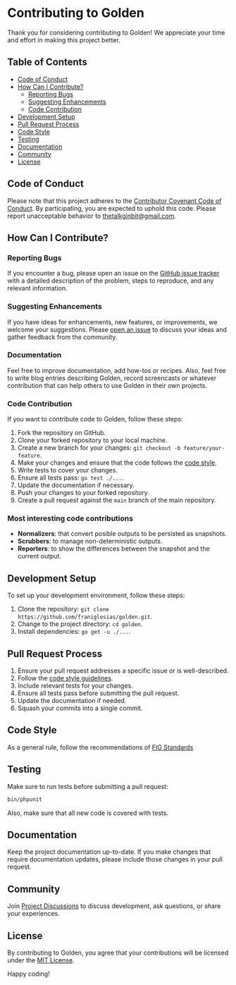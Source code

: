 # Contributing to Golden

Thank you for considering contributing to Golden! We appreciate your time and effort in making this project better.

## Table of Contents

- [Code of Conduct](#code-of-conduct)
- [How Can I Contribute?](#how-can-i-contribute)
  - [Reporting Bugs](#reporting-bugs)
  - [Suggesting Enhancements](#suggesting-enhancements)
  - [Code Contribution](#code-contribution)
- [Development Setup](#development-setup)
- [Pull Request Process](#pull-request-process)
- [Code Style](#code-style)
- [Testing](#testing)
- [Documentation](#documentation)
- [Community](#community)
- [License](#license)

## Code of Conduct

Please note that this project adheres to the [Contributor Covenant Code of Conduct](CODE_OF_CONDUCT.md). By participating, you are expected to uphold this code. Please report unacceptable behavior to [thetalkginbit@gmail.com](mailto:thetalkginbit@gmail.com).

## How Can I Contribute?

### Reporting Bugs

If you encounter a bug, please open an issue on the [GitHub issue tracker](https://github.com/franiglesias/php-golden/issues) with a detailed description of the problem, steps to reproduce, and any relevant information.

### Suggesting Enhancements

If you have ideas for enhancements, new features, or improvements, we welcome your suggestions. Please [open an issue](https://github.com/franiglesias/php-golden/issues) to discuss your ideas and gather feedback from the community.

### Documentation

Feel free to improve documentation, add how-tos or recipes. Also, feel free to write blog entries describing Golden, record screencasts or whatever contribution that can help others to use Golden in their own projects.

### Code Contribution

If you want to contribute code to Golden, follow these steps:

1. Fork the repository on GitHub.
2. Clone your forked repository to your local machine.
3. Create a new branch for your changes: `git checkout -b feature/your-feature`.
4. Make your changes and ensure that the code follows the [code style](#code-style).
5. Write tests to cover your changes.
6. Ensure all tests pass: `go test ./...`.
7. Update the documentation if necessary.
8. Push your changes to your forked repository.
9. Create a pull request against the `main` branch of the main repository.

### Most interesting code contributions

* **Normalizers**: that convert posible outputs to be persisted as snapshots.
* **Scrubbers**: to manage non-deterministic outputs.
* **Reporters**: to show the differences between the snapshot and the current output.

## Development Setup

To set up your development environment, follow these steps:

1. Clone the repository: `git clone https://github.com/franiglesias/golden.git`.
2. Change to the project directory: `cd golden`.
3. Install dependencies: `go get -u ./...`.

## Pull Request Process

1. Ensure your pull request addresses a specific issue or is well-described.
2. Follow the [code style guidelines](#code-style).
3. Include relevant tests for your changes.
4. Ensure all tests pass before submitting the pull request.
5. Update the documentation if needed.
6. Squash your commits into a single commit.

## Code Style

As a general rule, follow the recommendations of [FIG Standards](https://github.com/php-fig/fig-standards)

## Testing

Make sure to run tests before submitting a pull request:

```bash
bin/phpunit
```

Also, make sure that all new code is covered with tests.

## Documentation

Keep the project documentation up-to-date. If you make changes that require documentation updates, please include those changes in your pull request.

## Community

Join [Project Discussions](https://github.com/franiglesias/php-golden/discussions) to discuss development, ask questions, or share your experiences.

## License

By contributing to Golden, you agree that your contributions will be licensed under the [MIT License](LICENSE).

Happy coding!
